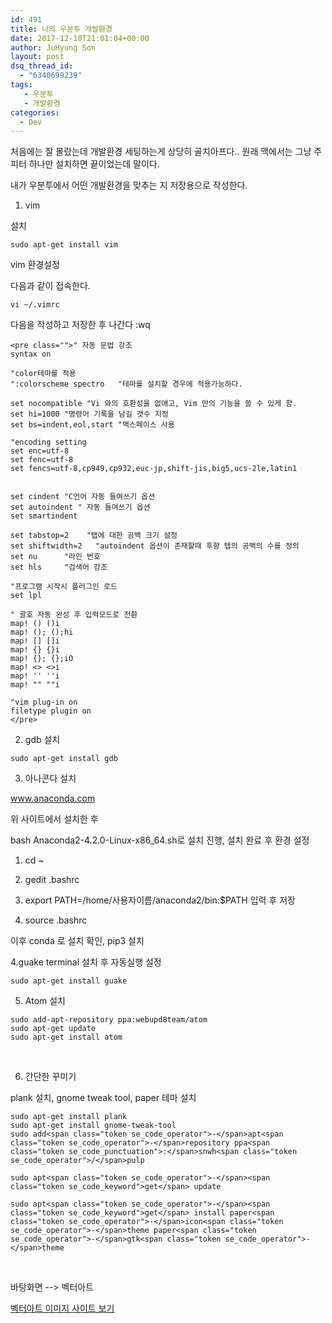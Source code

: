 ```yaml
---
id: 491
title: 나의 우분투 개발환경
date: 2017-12-10T21:01:04+00:00
author: JuHyung Son
layout: post
dsq_thread_id:
  - "6340699239"
tags:
   - 우분투
   - 개발환경
categories:
  - Dev
---
```


처음에는 잘 몰랐는데 개발환경 세팅하는게 상당히 골치아프다.. 원래 맥에서는 그냥 주피터 하나만 설치하면 끝이었는데 말이다.

내가 우분투에서 어떤 개발환경을 맞추는 지 저장용으로 작성한다.
<ol>
 	<li>vim</li>
</ol>
설치

```
sudo apt-get install vim
```

vim 환경설정

다음과 같이 접속한다.

```
vi ~/.vimrc
```

다음을 작성하고 저장한 후 나간다 :wq
```
<pre class="">" 자동 문법 강조
syntax on

"color테마를 적용
":colorscheme spectro   "테마를 설치할 경우에 적용가능하다.

set nocompatible "Vi 와의 호환성을 없애고, Vim 만의 기능을 쓸 수 있게 함.
set hi=1000 "명령어 기록을 남길 갯수 지정
set bs=indent,eol,start "백스페이스 사용

"encoding setting
set enc=utf-8
set fenc=utf-8
set fencs=utf-8,cp949,cp932,euc-jp,shift-jis,big5,ucs-2le,latin1


set cindent "C언어 자동 들여쓰기 옵션
set autoindent " 자동 들여쓰기 옵션
set smartindent

set tabstop=2    "탭에 대한 공백 크기 설정
set shiftwidth=2   "autoindent 옵션이 존재할때 후향 탭의 공백의 수를 정의
set nu      "라인 번호
set hls     "검색어 강조

"프로그램 시작시 플러그인 로드
set lpl

" 괄호 자동 완성 후 입력모드로 전환
map! () ()i
map! (); ();hi
map! [] []i
map! {} {}i
map! {}; {};iO
map! <> <>i
map! '' ''i
map! "" ""i

"vim plug-in on
filetype plugin on
</pre>
```
2. gdb 설치



```
sudo apt-get install gdb
```

3. 아나콘다 설치

<a href="http://www.anaconda.com">www.anaconda.com</a>

위 사이트에서 설치한 후

bash Anaconda2-4.2.0-Linux-x86_64.sh로 설치 진행, 설치 완료 후 환경 설정

1) cd ~

2) gedit .bashrc

3) export PATH=/home/사용자이름/anaconda2/bin:$PATH 입력 후 저장

4) source .bashrc

이후 conda 로 설치 확인, pip3 설치

4.guake terminal 설치 후 자동실행 설정
```
sudo apt-get install guake
```

5. Atom 설치
<pre class=""><code class="language-obj-c" data-lang="obj-c">sudo add-apt-repository ppa:webupd8team/atom
sudo apt-get update
sudo apt-get install atom</code></pre>
&nbsp;

6. 간단한 꾸미기

plank 설치, gnome tweak tool, paper 테마 설치

```
sudo apt-get install plank
sudo apt-get install gnome-tweak-tool
sudo add<span class="token se_code_operator">-</span>apt<span class="token se_code_operator">-</span>repository ppa<span class="token se_code_punctuation">:</span>snwh<span class="token se_code_operator">/</span>pulp

sudo apt<span class="token se_code_operator">-</span><span class="token se_code_keyword">get</span> update

sudo apt<span class="token se_code_operator">-</span><span class="token se_code_keyword">get</span> install paper<span class="token se_code_operator">-</span>icon<span class="token se_code_operator">-</span>theme paper<span class="token se_code_operator">-</span>gtk<span class="token se_code_operator">-</span>theme
```

&nbsp;

바탕화면 --&gt; 벡터아트

<a href="http://wallpaperswide.com/vector_art-desktop-wallpapers">벡터아트 이미지 사이트 보기</a>
<div class="grammarly-disable-indicator"></div>
<div class="grammarly-disable-indicator"></div>
